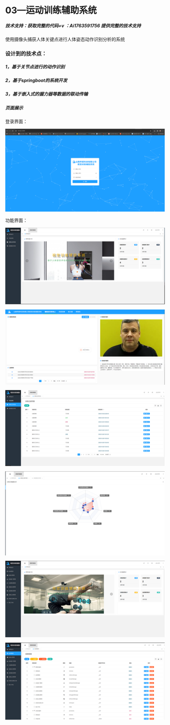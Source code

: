 # 03—运动训练辅助系统

##### 技术支持：获取完整的代码+v ：Ai1763591756 提供完整的技术支持

使用摄像头捕获人体关键点进行人体姿态动作识别分析的系统

### 设计到的技术点：

##### 1，基于关节点进行的动作识别



##### 2，基于springboot的系统开发



##### 3，基于嵌入式的握力器等数据的联动传输



##### 页面展示

登录界面：

![image-20240229190607965](image-20240229190607965.png)

功能界面：

![image-20240229192028380](image-20240229192028380.png)

![image-20240229192107328](image-20240229192107328.png)





![image-20240229192130320](image-20240229192130320.png)

![image-20240229192150853](image-20240229192150853.png)

![image-20240229192240431](image-20240229192240431.png)

![image-20240229192256917](image-20240229192256917.png)
